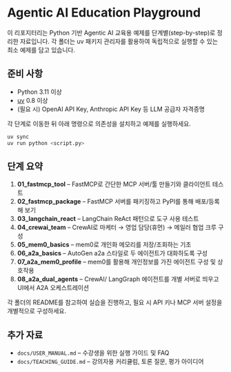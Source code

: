# Agentic AI Education Playground

이 리포지터리는 Python 기반 Agentic AI 교육용 예제를 단계별(step-by-step)로 정리한 자료입니다. 각 폴더는 uv 패키지 관리자를 활용하여 독립적으로 실행할 수 있는 최소 예제를 담고 있습니다.

## 준비 사항
- Python 3.11 이상
- [uv](https://github.com/astral-sh/uv) 0.8 이상
- (필요 시) OpenAI API Key, Anthropic API Key 등 LLM 공급자 자격증명

각 단계로 이동한 뒤 아래 명령으로 의존성을 설치하고 예제를 실행하세요.

```bash
uv sync
uv run python <script.py>
```

## 단계 요약
1. **01_fastmcp_tool** – FastMCP로 간단한 MCP 서버/툴 만들기와 클라이언트 테스트
2. **02_fastmcp_package** – FastMCP 서버를 패키징하고 PyPI를 통해 배포/등록해 보기
3. **03_langchain_react** – LangChain ReAct 패턴으로 도구 사용 테스트
4. **04_crewai_team** – CrewAI로 마케터 → 영업 담당(휴먼) → 메일러 협업 크루 구성
5. **05_mem0_basics** – mem0로 개인화 메모리를 저장/조회하는 기초
6. **06_a2a_basics** – AutoGen a2a 스타일로 두 에이전트가 대화하도록 구성
7. **07_a2a_mem0_profile** – mem0를 활용해 개인정보를 가진 에이전트 구성 및 상호작용
8. **08_a2a_dual_agents** – CrewAI/ LangGraph 에이전트를 개별 서버로 띄우고 UI에서 A2A 오케스트레이션

각 폴더의 README를 참고하여 실습을 진행하고, 필요 시 API 키나 MCP 서버 설정을 개별적으로 구성하세요.

## 추가 자료
- `docs/USER_MANUAL.md` – 수강생을 위한 실행 가이드 및 FAQ
- `docs/TEACHING_GUIDE.md` – 강의자용 커리큘럼, 토론 질문, 평가 아이디어
